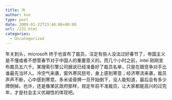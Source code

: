 ```yaml
---
title: 冷
author: kxn
type: post
date: 2009-01-22T23:48:06+00:00
url: /231.html
categories:
  - Uncategorized
---
```


年关到头，microsoft 终于也宣布了裁员，注定有些人没法过好春节了，帝国主义是不懂或者不想管春节对于中国人的重要意义的。而几个小时之前，intel 刚刚宣布裁员五六千。某搜索引擎公司据说已经准备好了裁员名单，只是在跟竞争对手比谁最先当坏人。冷空气来袭，窗外寒风怒号，身上感到寒意；经济寒流来袭，裁员声声不断，心中感到寒意。多米诺骨牌一旦开始倒下，没人能知道，最后会有多少牌倒掉。也许，还是像某区政府那样，规定年前不准裁员，让大家都能高兴的过完年，才是社会主义优越性的体现吧。
